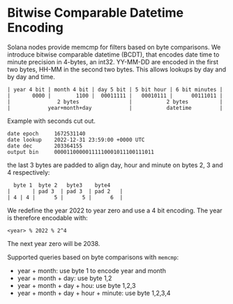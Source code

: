 # Bitwise Comparable Datetime Encoding

Solana nodes provide memcmp for filters based on byte comparisons. We introduce
bitwise comparable datetime (BCDT), that encodes date time to minute precision
in 4-bytes, an int32. YY-MM-DD are encoded in the first two bytes, HH-MM in the
second two bytes. This allows lookups by day and by day and time.

```
| year 4 bit | month 4 bit | day 5 bit | 5 bit hour | 6 bit minutes |
|       0000 |        1100 |  00011111 |   00010111 |      00111011 |
|               2 bytes                |           2 bytes          |
|            year+month+day            |           datetime         |
```

Example with seconds cut out.

```
date epoch     1672531140
date lookup    2022-12-31 23:59:00 +0000 UTC
date dec       203364155
output bin     00001100000111110001011100111011
```

the last 3 bytes are padded to align day, hour and minute on bytes 2, 3 and 4
respectively:

```
  byte 1  byte 2   byte3    byte4
|       | pad 3  | pad 3  | pad 2   |
| 4 | 4 |      5 |      5 |      6  |
```

We redefine the year 2022 to year zero and use a 4 bit encoding. The year is
therefore encodable with:

    <year> % 2022 % 2^4

The next year zero will be 2038.

Supported queries based on byte comparisons with `memcmp`:
- year + month: use byte 1 to encode year and month
- year + month + day: use byte 1,2
- year + month + day + hou: use byte 1,2,3
- year + month + day + hour + minute: use byte 1,2,3,4
